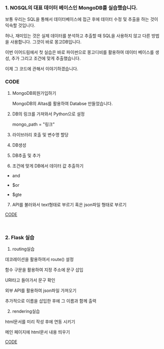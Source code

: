 
### 1. NOSQL의 대표 데이터 베이스인 MongoDB를 실습했습니다.

보통 우리는 SQL을 통해서 데이터베이스에 접근 후에 데이터 수정 및 추출을 하는 것이 익숙할 것입니다.

허나, 재미있는 것은 실제 데이터를 분석하고 추출할 때 SQL을 사용하지 않고 다른 방법을 사용합니다. 그것이 바로 몽고DB입니다.

이번 이어드림에서 첫 실습은 바로 파이썬으로 몽고디비를 활용하여 데이터 베이스를 생성, 추가 그리고 조건에 맞게 추출했습니다.

이제 그 코드에 관해서 이야기하겠습니다.


### CODE

1. MongoDB회원가입하기

   MongoDB의 Altas를 활용하여 Databse 만들었습니다.

2. DB의 링크를 가져와서 Python으로 설정

   mongo_path = "링크"
 
3. 라이브러리 호출 및 변수명 할당

4. DB생성

5. DB추출 및 추가

6. 조건에 맞게 DB에서 데이터 값 추출하기

- and

- $or 

- $gte

7. API를 불러와서 text형태로 부르기 혹은 json파일 형태로 부르기

[CODE](https://github.com/qsdcfd/Year-dream/tree/TIL/Example/MongoDB)

<br>

### 2. Flask 실습

1. routing실습

데코레이션을 활용하여서 route() 설정

함수 구문을 활용하여 지정 주소에 문구 삽입

URI타고 들아가서 문구 확인

외부 API를 활용하여 json파일 가져오기

추가적으로 이름을 삽입한 후에 그 이름과 함께 출력

2. rendering실습 

html문서를 미리 작성 후에 연동 시키기

메인 페이지에 html문서 내용 띄우기

[CODE](https://github.com/qsdcfd/Year-dream/blob/TIL/Example/Flask/main.py)
